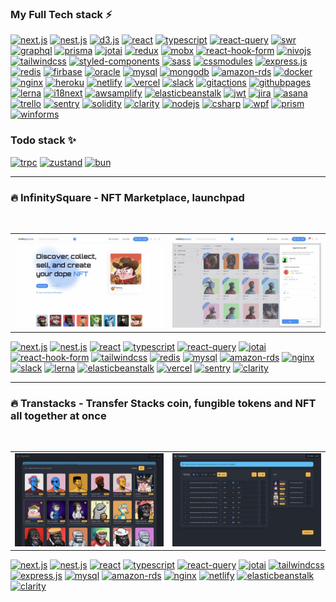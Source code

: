 ### My Full Tech stack ⚡

[![next.js](https://img.shields.io/badge/next.js-black?style=for-the-badge&logo=nextdotjs)](https://nextjs.org/)
[![nest.js](https://img.shields.io/badge/nest.js-black?style=for-the-badge&logo=nestjs&logoColor=E0234E)](https://nestjs.com/)
[![d3.js](https://img.shields.io/badge/d3.js-black?style=for-the-badge&logo=d3dotjs)](https://d3js.org/)
[![react](https://img.shields.io/badge/React-black?style=for-the-badge&logo=react)](https://reactjs.org/)
[![typescript](https://img.shields.io/badge/typescript-black?style=for-the-badge&logo=typescript)](https://www.typescriptlang.org/)
[![react-query](https://img.shields.io/badge/React--query-black?style=for-the-badge&logo=reactquery)](https://tanstack.com/query/)
[![swr](https://img.shields.io/badge/swr-black?style=for-the-badge&logo=swr)](https://swr.vercel.app/ko)
[![graphql](https://img.shields.io/badge/graphql-black?style=for-the-badge&logo=graphql&logoColor=E00097)](https://graphql.org/)
[![prisma](https://img.shields.io/badge/prisma-black?style=for-the-badge&logo=prisma)](https://www.prisma.io/)
[![jotai](https://img.shields.io/badge/Jotai-black?style=for-the-badge&logo=jotai)](https://jotai.org/)
[![redux](https://img.shields.io/badge/Redux-black?style=for-the-badge&logo=redux)](https://redux.js.org/introduction/getting-started/)
[![mobx](https://img.shields.io/badge/Mobx-black?style=for-the-badge&logo=mobx)](https://mobx.js.org/README.html)
[![react-hook-form](https://img.shields.io/badge/React--hook--form-black?style=for-the-badge&logo=reacthookform)](https://react-hook-form.com/)
[![nivojs](https://img.shields.io/badge/nivo-black?style=for-the-badge&logo=nivo)](https://nivo.rocks/)
[![tailwindcss](https://img.shields.io/badge/Tailwindcss-black?style=for-the-badge&logo=tailwindcss)](https://tailwindcss.com/)
[![styled-components](https://img.shields.io/badge/styled--components-black?style=for-the-badge&logo=styledcomponents)](https://styled-components.com/)
[![sass](https://img.shields.io/badge/sass-black?style=for-the-badge&logo=sass)](https://sass-lang.com/)
[![cssmodules](https://img.shields.io/badge/cssmodules-black?style=for-the-badge&logo=cssmodules)](https://github.com/css-modules/css-modules)
[![express.js](https://img.shields.io/badge/express-black?style=for-the-badge&logo=express)](https://expressjs.com/)
[![redis](https://img.shields.io/badge/Redis-black?style=for-the-badge&logo=redis)](https://redis.io/)
[![firbase](https://img.shields.io/badge/Firebase-black?style=for-the-badge&logo=firebase)](https://firebase.google.com/)
[![oracle](https://img.shields.io/badge/oracle-black?style=for-the-badge&logo=oracle&logoColor=C74634)](https://www.oracle.com/)
[![mysql](https://img.shields.io/badge/Mysql-black?style=for-the-badge&logo=mysql&logoColor=white)](https://www.mysql.com/)
[![mongodb](https://img.shields.io/badge/Mongodb-black?style=for-the-badge&logo=mongodb)](https://www.mongodb.com/)
[![amazon-rds](https://img.shields.io/badge/Rds-black?style=for-the-badge&logo=amazonrds)](https://aws.amazon.com/rds/)
[![docker](https://img.shields.io/badge/Docker-black?style=for-the-badge&logo=docker)](https://www.docker.com/)
[![nginx](https://img.shields.io/badge/Nginx-black?style=for-the-badge&logo=nginx&logoColor=009639)](https://www.nginx.com/)
[![heroku](https://img.shields.io/badge/Heroku-black?style=for-the-badge&logo=heroku&logoColor=79589F)](https://www.heroku.com/)
[![netlify](https://img.shields.io/badge/Netlify-black?style=for-the-badge&logo=netlify)](https://www.netlify.com/)
[![vercel](https://img.shields.io/badge/Vercel-black?style=for-the-badge&logo=vercel)](https://vercel.com/)
[![slack](https://img.shields.io/badge/Slack-black?style=for-the-badge&logo=slack&logoColor=FF6058)](https://slack.com/)
[![gitactions](https://img.shields.io/badge/github--actions-black?style=for-the-badge&logo=githubactions)](https://github.com/features/actions)
[![githubpages](https://img.shields.io/badge/github--pages-black?style=for-the-badge&logo=githubpages)](https://pages.github.com/)
[![lerna](https://img.shields.io/badge/lerna-black?style=for-the-badge&logo=lerna&logoColor=9333EA)](https://lerna.js.org/)
[![i18next](https://img.shields.io/badge/i18next-black?style=for-the-badge&logo=i18next)](https://www.i18next.com/)
[![awsamplify](https://img.shields.io/badge/awsamplify-black?style=for-the-badge&logo=awsamplify)](https://aws.amazon.com/amplify/)
[![elasticbeanstalk](https://img.shields.io/badge/elastic--beanstalk-black?style=for-the-badge&logo=elasticbeanstalk)](https://aws.amazon.com/elasticbeanstalk/)
[![jwt](https://img.shields.io/badge/jwt-black?style=for-the-badge&logo=jsonwebtokens&logoColor=D63AFF)](https://jwt.io/)
[![jira](https://img.shields.io/badge/jira-black?style=for-the-badge&logo=jira&logoColor=0747A6)](https://jira.atlassian.com/)
[![asana](https://img.shields.io/badge/asana-black?style=for-the-badge&logo=asana&logoColor=F06A6A)](https://asana.com/)
[![trello](https://img.shields.io/badge/trello-black?style=for-the-badge&logo=trello&logoColor=CAB6CD)](https://trello.com/)
[![sentry](https://img.shields.io/badge/sentry-black?style=for-the-badge&logo=sentry&logoColor=E1567C)](https://sentry.io/)
[![solidity](https://img.shields.io/badge/solidity-black?style=for-the-badge&logo=solidity)](https://docs.soliditylang.org/)
[![clarity](https://img.shields.io/badge/clarity-black?style=for-the-badge&logo=clarity&logoColor=DDF56D)](https://clarity-lang.org/)
[![nodejs](https://img.shields.io/badge/nodejs-black?style=for-the-badge&logo=nodedotjs)](https://nodejs.org/)
[![csharp](https://img.shields.io/badge/csharp-black?style=for-the-badge&logo=csharp&logoColor=95478E)](https://docs.microsoft.com/en-us/dotnet/csharp/)
[![wpf](https://img.shields.io/badge/wpf-black?style=for-the-badge&logo=wpf&logoColor=95478E)](https://docs.microsoft.com/en-us/dotnet/desktop/wpf/overview)
[![prism](https://img.shields.io/badge/prism-black?style=for-the-badge&logo=prism&logoColor=95478E)](https://prismlibrary.com/docs/)
[![winforms](https://img.shields.io/badge/winforms-black?style=for-the-badge&logo=winforms&logoColor=95478E)](https://docs.microsoft.com/en-us/dotnet/desktop/winforms)

### Todo stack ✨
[![trpc](https://img.shields.io/badge/trpc-DDF56D?style=for-the-badge&logo=trpc)](https://trpc.io/)
[![zustand](https://img.shields.io/badge/zustand-DDF56D?style=for-the-badge&logo=zustand)](https://github.com/pmndrs/zustand)
[![bun](https://img.shields.io/badge/bun-DDF56D?style=for-the-badge&logo=bun)](https://bun.sh/)

- - -

### 🔥 InfinitySquare - NFT Marketplace, launchpad
<br/>
<table>
  <tr>
    <td>
      <a href="https://infinitysquare.io" target="_blank">
        <img src="ifsq/ifsq-1.jpg" />
      </a>
    </td>
    <td>
      <a href="https://infinitysquare.io" target="_blank">
        <img src="ifsq/ifsq-2.jpg" />
      </a>
    </td>
  </tr>
</table>

[![next.js](https://img.shields.io/badge/next.js-black?style=for-the-badge&logo=nextdotjs)](https://nextjs.org/)
[![nest.js](https://img.shields.io/badge/nest.js-black?style=for-the-badge&logo=nestjs&logoColor=E0234E)](https://nestjs.com/)
[![react](https://img.shields.io/badge/React-black?style=for-the-badge&logo=react)](https://reactjs.org/)
[![typescript](https://img.shields.io/badge/typescript-black?style=for-the-badge&logo=typescript)](https://www.typescriptlang.org/)
[![react-query](https://img.shields.io/badge/React--query-black?style=for-the-badge&logo=reactquery)](https://tanstack.com/query/)
[![jotai](https://img.shields.io/badge/Jotai-black?style=for-the-badge&logo=jotai)](https://jotai.org/)
[![react-hook-form](https://img.shields.io/badge/React--hook--form-black?style=for-the-badge&logo=reacthookform)](https://react-hook-form.com/)
[![tailwindcss](https://img.shields.io/badge/Tailwindcss-black?style=for-the-badge&logo=tailwindcss)](https://tailwindcss.com/)
[![redis](https://img.shields.io/badge/Redis-black?style=for-the-badge&logo=redis)](https://redis.io/)
[![mysql](https://img.shields.io/badge/Mysql-black?style=for-the-badge&logo=mysql&logoColor=white)](https://www.mysql.com/)
[![amazon-rds](https://img.shields.io/badge/Rds-black?style=for-the-badge&logo=amazonrds)](https://aws.amazon.com/rds/)
[![nginx](https://img.shields.io/badge/Nginx-black?style=for-the-badge&logo=nginx&logoColor=009639)](https://www.nginx.com/)
[![slack](https://img.shields.io/badge/Slack-black?style=for-the-badge&logo=slack&logoColor=FF6058)](https://slack.com/)
[![lerna](https://img.shields.io/badge/lerna-black?style=for-the-badge&logo=lerna&logoColor=9333EA)](https://lerna.js.org/)
[![elasticbeanstalk](https://img.shields.io/badge/elastic--beanstalk-black?style=for-the-badge&logo=elasticbeanstalk)](https://aws.amazon.com/elasticbeanstalk/)
[![vercel](https://img.shields.io/badge/Vercel-black?style=for-the-badge&logo=vercel)](https://vercel.com/)
[![sentry](https://img.shields.io/badge/sentry-black?style=for-the-badge&logo=sentry&logoColor=E1567C)](https://sentry.io/)
[![clarity](https://img.shields.io/badge/clarity-black?style=for-the-badge&logo=clarity&logoColor=DDF56D)](https://clarity-lang.org/)
- - -
### 🔥 Transtacks - Transfer Stacks coin, fungible tokens and NFT all together at once
<br/>
<table>
  <tr>
    <td>
      <a href="https://transtacks.xyz/" target="_blank">
        <img src="transtacks/transtacks_1.jpg" />
      </a>
    </td>
    <td>
      <a href="https://transtacks.xyz/" target="_blank">
        <img src="transtacks/transtacks_2.jpg" />
      </a>
    </td>
  </tr>
</table>

[![next.js](https://img.shields.io/badge/next.js-black?style=for-the-badge&logo=nextdotjs)](https://nextjs.org/)
[![nest.js](https://img.shields.io/badge/nest.js-black?style=for-the-badge&logo=nestjs&logoColor=E0234E)](https://nestjs.com/)
[![react](https://img.shields.io/badge/React-black?style=for-the-badge&logo=react)](https://reactjs.org/)
[![typescript](https://img.shields.io/badge/typescript-black?style=for-the-badge&logo=typescript)](https://www.typescriptlang.org/)
[![react-query](https://img.shields.io/badge/React--query-black?style=for-the-badge&logo=reactquery)](https://tanstack.com/query/)
[![jotai](https://img.shields.io/badge/Jotai-black?style=for-the-badge&logo=jotai)](https://jotai.org/)
[![tailwindcss](https://img.shields.io/badge/Tailwindcss-black?style=for-the-badge&logo=tailwindcss)](https://tailwindcss.com/)
[![express.js](https://img.shields.io/badge/express-black?style=for-the-badge&logo=express)](https://expressjs.com/)
[![mysql](https://img.shields.io/badge/Mysql-black?style=for-the-badge&logo=mysql&logoColor=white)](https://www.mysql.com/)
[![amazon-rds](https://img.shields.io/badge/Rds-black?style=for-the-badge&logo=amazonrds)](https://aws.amazon.com/rds/)
[![nginx](https://img.shields.io/badge/Nginx-black?style=for-the-badge&logo=nginx&logoColor=009639)](https://www.nginx.com/)
[![netlify](https://img.shields.io/badge/Netlify-black?style=for-the-badge&logo=netlify)](https://www.netlify.com/)
[![elasticbeanstalk](https://img.shields.io/badge/elastic--beanstalk-black?style=for-the-badge&logo=elasticbeanstalk)](https://aws.amazon.com/elasticbeanstalk/)
[![clarity](https://img.shields.io/badge/clarity-black?style=for-the-badge&logo=clarity&logoColor=DDF56D)](https://clarity-lang.org/)


<!--
<kbd><img src="ifsq/ifsq-thumb-1.png" width="480" /></kbd>&nbsp;&nbsp;&nbsp;<img src="ifsq/ifsq-thumb-1.png" width="480" />
DDF56D
**LookLukeLemon/LookLukeLemon** is a ✨ _special_ ✨ repository because its `README.md` (this file) appears on your GitHub profile.

Here are some ideas to get you started:

- 🔭 I’m currently working on ...
- 🌱 I’m currently learning ...
- 👯 I’m looking to collaborate on ...
- 🤔 I’m looking for help with ...
- 💬 Ask me about ...
- 📫 How to reach me: ...
- 😄 Pronouns: ...
- ⚡ Fun fact: ...
👋
-->
